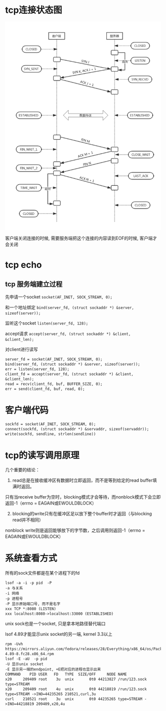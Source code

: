 # tcp连接状态图

![tcp-stat.png](/image/tcp-stat.png)

客户端关闭连接的时候, 需要服务端把这个连接的内容读到EOF的时候, 客户端才会关闭


# tcp echo
## tcp 服务端建立过程

先申请一个socket ```socket(AF_INET, SOCK_STREAM, 0);```

和一个地址绑定 ```bind(server_fd, (struct sockaddr *) &server, sizeof(server));```

监听这个socket ```listen(server_fd, 128);```

accept请求 ```accept(server_fd, (struct sockaddr *) &client, &client_len);```

对client进行读写

```
server_fd = socket(AF_INET, SOCK_STREAM, 0);
bind(server_fd, (struct sockaddr *) &server, sizeof(server));
err = listen(server_fd, 128);
client_fd = accept(server_fd, (struct sockaddr *) &client, &client_len);
read = recv(client_fd, buf, BUFFER_SIZE, 0);
err = send(client_fd, buf, read, 0);
```

# 客户端代码

```
sockfd = socket(AF_INET, SOCK_STREAM, 0);
connect(sockfd, (struct sockaddr *) &servaddr, sizeof(servaddr));
write(sockfd, sendline, strlen(sendline))
```

# tcp的读写调用原理

几个重要的结论：

1. read总是在接收缓冲区有数据时立即返回，而不是等到给定的read buffer填满时返回。

只有当receive buffer为空时，blocking模式才会等待，而nonblock模式下会立即返回-1（errno = EAGAIN或EWOULDBLOCK）

2. blocking的write只有在缓冲区足以放下整个buffer时才返回（与blocking read并不相同）

nonblock write则是返回能够放下的字节数，之后调用则返回-1（errno = EAGAIN或EWOULDBLOCK）

# 系统查看方式

所有的sock文件都是在某个进程下的fd
```
lsof -a -i -p pid  -P
-a 与关系
-i 网络
-p 进程号
-P 显示原始端口号, 而不是名字
xxx TCP *:8080 (LISTEN)
xxx localhost:8080->localhost:33000 (ESTABLISHED)
```

unix sock也是一个socket, 只是拿本地路径替代端口

lsof 4.89才能显示unix socket的另一端, kernel 3.3以上
```
rpm -Uvh https://mirrors.aliyun.com/fedora/releases/28/Everything/x86_64/os/Packages/l/lsof-4.89-8.fc28.x86_64.rpm
lsof -E -aU  -p pid
-U 显示unix socket
-E 显示另一端的endpoint, +E把对应的进程也显示出来
COMMAND    PID USER   FD   TYPE  SIZE/OFF     NODE NAME
x20     209409 root    3u  unix       0t0 44213827 /run/123.sock type=STREAM
x20     209409 root    4u  unix       0t0 44218819 /run/123.sock type=STREAM ->INO=44235265 210521,curl,3u
curl    210521 root    3u  unix       0t0 44235265 type=STREAM ->INO=44218819 209409,x20,4u

```
